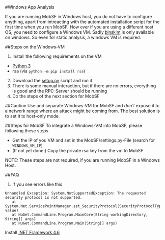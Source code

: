 #Windows App Analysis

If you are running MobSF in Windows host, you do not have to configure anything, apart from intreacting with the automated installation script for the first time when you run MobSF. How ever if you are using a different host OS, you need to configure a Windows VM. Sadly [binskim](https://www.nuget.org/packages/Microsoft.CodeAnalysis.BinSkim/) is only available on windows. So even for static analysis, a windows VM is required.

##Steps on the Windows-VM
1. Install the following requirements on the VM
  * [Python 3](https://www.python.org/downloads/)
  * rsa (via `python -m pip install rsa`)
2. Download the [setup.py](https://raw.githubusercontent.com/ajinabraham/Mobile-Security-Framework-MobSF/windows_static/install/windows/setup.py) script and run it
3. There is some manual interaction, but if there are no errors, everything is good and the RPC-Server should be running
4. Do the steps of the next section for MobSF

##Caution
Use and separate Windows-VM for MobSF and *don't* expose it to a network range where an attack might be coming from. The best solution is to set it to host-only mode.


##Steps for MobSF 
To integrate a Windows-VM into MobSF, please following these steps.
* Get the IP of you VM and set in the MobSF/settings.py-File (search for `WINDOWS_VM_IP`)
* (If not yet done:) Copy the private rsa key from the vm to MobSF

NOTE: These steps are not required, if you are running MobSF in a Windows Host.

##FAQ

1. If you see errors like this

```
Unhandled Exception: System.NotSupportedException: The requested security protocol is not supported.
   at System.Net.ServicePointManager.set_SecurityProtocol(SecurityProtocolType value)
   at NuGet.CommandLine.Program.MainCore(String workingDirectory, String[] args)
   at NuGet.CommandLine.Program.Main(String[] args)
```
Install [.NET Framework 4.6](https://www.microsoft.com/en-in/download/confirmation.aspx?id=48130)

